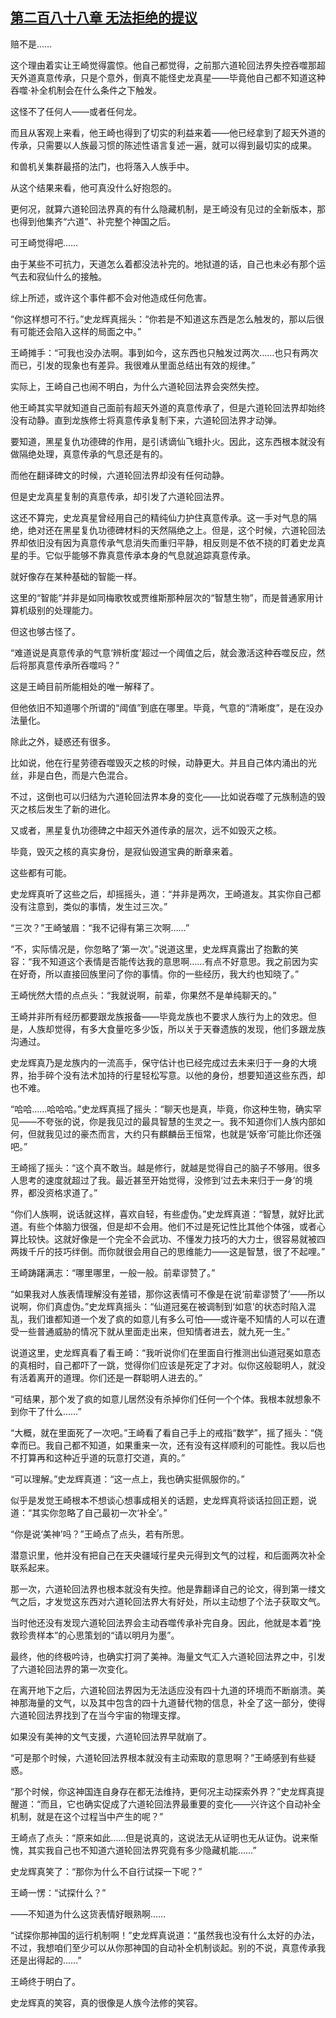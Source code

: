 ## [第二百八十八章 无法拒绝的提议](https://www.xxbiquge.com/11_11207/9236949.html)


  赔不是……

  这个理由着实让王崎觉得震惊。他自己都觉得，之前那六道轮回法界失控吞噬那超天外道真意传承，只是个意外，倒真不能怪史龙真星——毕竟他自己都不知道这种吞噬·补全机制会在什么条件之下触发。

  这怪不了任何人——或者任何龙。

  而且从客观上来看，他王崎也得到了切实的利益来着——他已经拿到了超天外道的传承，只需要以人族最习惯的陈述性语言复述一遍，就可以得到最切实的成果。

  和兽机关集群最搭的法门，也将落入人族手中。

  从这个结果来看，他可真没什么好抱怨的。

  更何况，就算六道轮回法界真的有什么隐藏机制，是王崎没有见过的全新版本，那也得到他集齐“六道”、补完整个神国之后。

  可王崎觉得吧……

  由于某些不可抗力，天道怎么着都没法补完的。地狱道的话，自己也未必有那个运气去和寂仙什么的接触。

  综上所述，或许这个事件都不会对他造成任何危害。

  “你这样想可不行。”史龙辉真摇头：“你若是不知道这东西是怎么触发的，那以后很有可能还会陷入这样的局面之中。”

  王崎摊手：“可我也没办法啊。事到如今，这东西也只触发过两次……也只有两次而已，引发的现象也有差异。我很难从里面总结出有效的规律。”

  实际上，王崎自己也闹不明白，为什么六道轮回法界会突然失控。

  他王崎其实早就知道自己面前有超天外道的真意传承了，但是六道轮回法界却始终没有动静。直到龙族修士将真意传承复制下来，六道轮回法界才动弹。

  要知道，黑星复仇功德碑的作用，是引诱谪仙飞蛾扑火。因此，这东西根本就没有做隔绝处理，真意传承的气息还是有的。

  而他在翻译碑文的时候，六道轮回法界却没有任何动静。

  但是史龙真星复制的真意传承，却引发了六道轮回法界。

  这还不算完，史龙真星曾经用自己的精纯仙力护住真意传承。这一手对气息的隔绝，绝对还在黑星复仇功德碑材料的天然隔绝之上。但是，这个时候，六道轮回法界却依旧没有因为真意传承气息消失而重归平静，相反则是不依不挠的盯着史龙真星的手。它似乎能够不靠真意传承本身的气息就追踪真意传承。

  就好像存在某种基础的智能一样。

  这里的“智能”并非是如同梅歌牧或贾维斯那种层次的“智慧生物”，而是普通家用计算机级别的处理能力。

  但这也够古怪了。

  “难道说是真意传承的气意‘辨析度’超过一个阈值之后，就会激活这种吞噬反应，然后将那真意传承所吞噬吗？”

  这是王崎目前所能相处的唯一解释了。

  但他依旧不知道哪个所谓的“阈值”到底在哪里。毕竟，气意的“清晰度”，是在没办法量化。

  除此之外，疑惑还有很多。

  比如说，他在行星劳德吞噬毁灭之核的时候，动静更大。并且自己体内涌出的光丝，非是白色，而是六色混合。

  不过，这倒也可以归结为六道轮回法界本身的变化——比如说吞噬了元族制造的毁灭之核后发生了新的进化。

  又或者，黑星复仇功德碑之中超天外道传承的层次，远不如毁灭之核。

  毕竟，毁灭之核的真实身份，是寂仙毁道宝典的断章来着。

  这些都有可能。

  史龙辉真听了这些之后，却摇摇头，道：“并非是两次，王崎道友。其实你自己都没有注意到，类似的事情，发生过三次。”

  “三次？”王崎皱眉：“我不记得有第三次啊……”

  “不，实际情况是，你忽略了‘第一次’。”说道这里，史龙辉真露出了抱歉的笑容：“我不知道这个表情是否能传达我的意思啊……有点不好意思。我之前因为实在好奇，所以直接回族里问了你的事情。你的一些经历，我大约也知晓了。”

  王崎恍然大悟的点点头：“我就说啊，前辈，你果然不是单纯聊天的。”

  王崎并非所有经历都要跟龙族报备——毕竟龙族也不要求人族行为上的效忠。但是，人族却觉得，有多大食量吃多少饭，所以关于天眷遗族的发现，他们多跟龙族沟通过。

  史龙辉真乃是龙族内的一流高手，保守估计也已经完成过去未来归于一身的大境界，抬手碎个没有法术加持的行星轻松写意。以他的身份，想要知道这些东西，却也不难。

  “哈哈……哈哈哈。”史龙辉真摇了摇头：“聊天也是真，毕竟，你这种生物，确实罕见——不夸张的说，你是我见过的最具智慧的生灵之一。我不知道你们人族内部如何，但就我见过的豪杰而言，大约只有麒麟岳王恒常，也就是‘妖帝’可能比你还强吧。”

  王崎摇了摇头：“这个真不敢当。越是修行，就越是觉得自己的脑子不够用。很多人思考的速度就超过了我。最近甚至开始觉得，没修到‘过去未来归于一身’的境界，都没资格求道了。”

  “你们人族啊，说话就这样，喜欢自轻，有些虚伪。”史龙辉真道：“智慧，就好比武道。有些个体脑力很强，但是却不会用。他们不过是死记性比其他个体强，或者心算比较快。这就好像是一个完全不会武功、不懂发力技巧的大力士，很容易就被四两拨千斤的技巧绊倒。而你就很会用自己的思维能力——这是智慧，很了不起哩。”

  王崎踌躇满志：“哪里哪里，一般一般。前辈谬赞了。”

  “如果我对人族表情理解没有差错，那你这表情可不像是在说‘前辈谬赞了’——所以说啊，你们真虚伪。”史龙辉真摇头：“仙道冠冕在被调制到‘如意’的状态时陷入混乱，我们谁都知道一个发了疯的如意儿有多么可怕——或许毫不知情的人可以在遭受一些普通威胁的情况下就从里面走出来，但知情者进去，就九死一生。”

  说道这里，史龙辉真看了看王崎：“我听说你们在里面自行推测出仙道冠冕如意态的真相时，自己都吓了一跳，觉得你们应该是死定了才对。似你这般聪明人，就没有活着离开的道理。你们还是一群聪明人进去的。”

  “可结果，那个发了疯的如意儿居然没有杀掉你们任何一个个体。我根本就想象不到你干了什么……”

  “大概，就在里面死了一次吧。”王崎看了看自己手上的戒指“数学”，摇了摇头：“侥幸而已。我自己都不知道，如果重来一次，还有没有这样顺利的可能性。我以后也不打算再和这种近乎道的玩意打交道，真的。”

  “可以理解。”史龙辉真道：“这一点上，我也确实挺佩服你的。”

  似乎是发觉王崎根本不想谈心想事成相关的话题，史龙辉真将谈话拉回正题，说道：“其实你忽略了自己最初一次‘补全’。”

  “你是说‘美神’吗？”王崎点了点头，若有所思。

  潜意识里，他并没有把自己在天央疆域行星央元得到文气的过程，和后面两次补全联系起来。

  那一次，六道轮回法界也根本就没有失控。他是靠翻译自己的论文，得到第一缕文气之后，才发觉这东西对六道轮回法界大有好处，所以主动想了个法子获取文气。

  当时他还没有发现六道轮回法界会主动吞噬传承补完自身。因此，他就是本着“挽救珍贵样本”的心思策划的“请以明月为墨”。

  最终，他的终极吟诗，也确实打洞了美神。海量文气汇入六道轮回法界之中，引发了六道轮回法界的第一次变化。

  在离开地下之后，六道轮回法界因为无法适应没有四十九道的环境而不断崩溃。美神那海量的文气，以及其中包含的四十九道替代物的信息，补全了这一部分，使得六道轮回法界找到了在当今宇宙的物理支撑。

  如果没有美神的文气支援，六道轮回法界早就崩了。

  “可是那个时候，六道轮回法界根本就没有主动索取的意思啊？”王崎感到有些疑惑。

  “那个时候，你这神国连自身存在都无法维持，更何况主动探索外界？”史龙辉真提醒道：“而且，它也确实促成了六道轮回法界最重要的变化——兴许这个自动补全机制，就是在这个过程当中产生的呢？”

  王崎点了点头：“原来如此……但是说真的，这说法无从证明也无从证伪。说来惭愧，其实我自己也不知道六道轮回法界究竟有多少隐藏机能……”

  史龙辉真笑了：“那你为什么不自行试探一下呢？”

  王崎一愣：“试探什么？”

  ——不知道为什么这货表情好眼熟啊……

  “试探你那神国的运行机制啊！”史龙辉真说道：“虽然我也没有什么太好的办法，不过，我想咱们至少可以从你那神国的自动补全机制谈起。别的不说，真意传承我还是出得起的……”

  王崎终于明白了。

  史龙辉真的笑容，真的很像是人族今法修的笑容。
